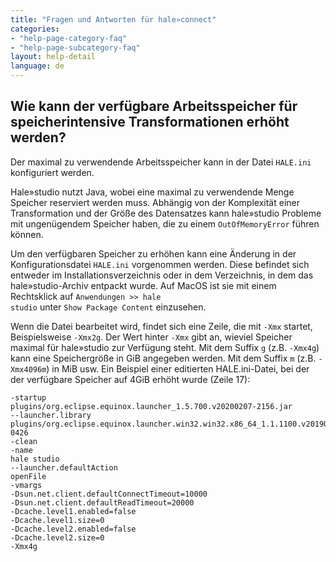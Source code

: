 ```yaml
---
title: "Fragen und Antworten für hale»connect"
categories:
- "help-page-category-faq"
- "help-page-subcategory-faq"
layout: help-detail
language: de
---
```


<h2>Wie kann der verfügbare Arbeitsspeicher für speicherintensive Transformationen erhöht werden?</h2>

Der maximal zu verwendende Arbeitsspeicher kann in der Datei <code>HALE.ini</code> konfiguriert werden.

Hale»studio nutzt Java, wobei eine maximal zu verwendende Menge Speicher reserviert werden muss. 
Abhängig von der Komplexität einer Transformation und der Größe des Datensatzes kann hale»studio Probleme 
mit ungenügendem Speicher haben, die zu einem <code>OutOfMemoryError</code> führen können.

Um den verfügbaren Speicher zu erhöhen kann eine Änderung in der Konfigurationsdatei <code>HALE.ini</code> vorgenommen werden. 
Diese befindet sich entweder im Installationsverzeichnis oder in dem Verzeichnis, in dem das hale»studio-Archiv entpackt wurde. 
Auf MacOS ist sie mit einem Rechtsklick auf <code>Anwendungen >> hale studio</code> unter <code>Show Package Content</code> einzusehen.

Wenn die Datei bearbeitet wird, findet sich eine Zeile, die mit <code>-Xmx</code> startet, 
Beispielsweise <code>-Xmx2g</code>. Der Wert hinter <code>-Xmx</code> gibt an, wieviel Speicher maximal für hale»studio 
zur Verfügung steht. Mit dem Suffix <code>g</code> (z.B. <code>-Xmx4g</code>) kann eine Speichergröße in GiB angegeben werden. 
Mit dem Suffix <code>m</code> (z.B. <code>-Xmx4096m</code>) in MiB usw. Ein Beispiel einer editierten HALE.ini-Datei, 
bei der der verfügbare Speicher auf 4GiB erhöht wurde (Zeile 17):

```
-startup
plugins/org.eclipse.equinox.launcher_1.5.700.v20200207-2156.jar
--launcher.library
plugins/org.eclipse.equinox.launcher.win32.win32.x86_64_1.1.1100.v20190907-0426
-clean
-name
hale studio
--launcher.defaultAction
openFile
-vmargs
-Dsun.net.client.defaultConnectTimeout=10000
-Dsun.net.client.defaultReadTimeout=20000
-Dcache.level1.enabled=false
-Dcache.level1.size=0
-Dcache.level2.enabled=false
-Dcache.level2.size=0
-Xmx4g
```
